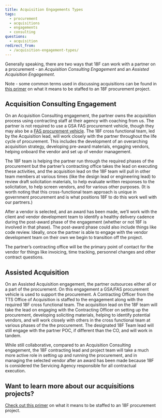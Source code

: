 ```yaml
---
title: Acquisition Engagements Types
tags:
  - procurement
  - acquisitions
  - engagements
  - consulting
questions:
  - acquisition
redirect_from:
  - /acquisition-engagement-types/
---
```


Generally speaking, there are two ways that 18F can work with a partner on a procurement - an _Acquisition Consulting Engagement_ and an _Assisted Acquisition Engagement_.

Note - some common terms used in discussing acquisitions can be found in [this primer]({{site.baseurl}}/18f/projects-partners/working-on-an-acquisition-engagement/#acquisition-glossary) on what it means to be staffed to an 18F procurement project.

## Acquisition Consulting Engagement

On an Acquisition Consulting engagement, the partner owns the acquisition process using contracting staff at their agency with coaching from us. The partner is not required to use a GSA FAS procurement vehicle, though they may also be a [FAS procurement vehicle](https://www.gsa.gov/about-us/organization/federal-acquisition-service). The 18F cross functional team, led by the Acquisition lead, will work closely with the partner throughout the life cycle of procurement. This includes the development of an overarching acquisition strategy, developing pre-award materials, engaging vendors, helping onboard the vendor and set up of vendor management.

The 18F team is helping the partner run through the required phases of the procurement but the partner’s contracting office takes the lead on executing these activities, and the acquisition lead on the 18F team will pull in other team members at various times (like the design lead or engineering lead) to review draft solicitation materials, to help evaluate written responses to the solicitation, to help screen vendors, and for various other purposes. (It is worth noting that this cross-functional team approach is unique in government procurement and is what positions 18F to do this work well with our partners.)

After a vendor is selected, and an award has been made, we’ll work with the client and vendor development team to identify a healthy delivery cadence during the post-award phase of the engagement (whether or not 18F is involved in that phase). The post-award phase could also include things like code review. Ideally, once the partner is able to engage with the vendor development team on their own we begin to transition off the project.

The partner’s contracting office will be the primary point of contact for the vendor for things like invoicing, time tracking, personnel changes and other contract questions.

## Assisted Acquisition

On an Assisted Acquisition engagement, the partner outsources either all or a part of the procurement. On this engagement a GSA/FAS procurement vehicle is used to support the procurement. A Contracting Officer from the TTS Office of Acquisition is staffed to the engagement along with the required 18F cross functional team. The acquisition lead on the 18F team will take the lead on engaging with the Contracting Officer on setting up the procurement, developing soliciting materials, helping to identify potential vendors, and will work closely with others in the cross functional team at various phases of the the procurement. The designated 18F Team lead will still engage with the partner POC, if different than the CO, and will work in tandem.

While still collaborative, compared to an Acquisition Consulting engagement, the 18F contracting lead and project team will take a much more active role in setting up and running the procurement, and in managing the selected vendor after an award has been made because 18F is considered the Servicing Agency responsible for all contractual execution.

## Want to learn more about our acquisitions projects?

[Check out this primer]({{site.baseurl}}/working-on-an-acquisition-engagement/) on what it means to be staffed to an 18F procurement project.
